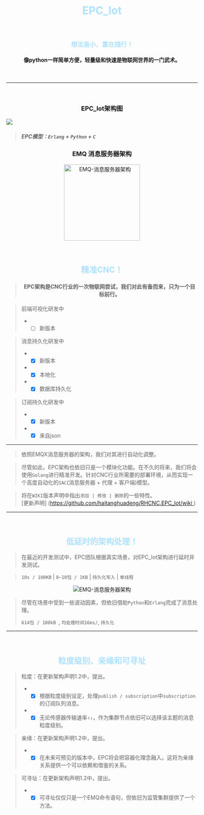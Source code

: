 <h1 align="center"><font color="#B0E2FF">EPC_lot</font></h1>

<br>

<h3 align="center"><font color="#B0E2FF">想法虽小，重在践行！</font></h3>

<h4 align="center">像python一样简单方便，轻量级和快速是物联网世界的一门武术。</h4>

<br>

<hr>
<br>

<h3 align="center">EPC_lot架构图</h3>

<img src="https://wenhuan.oss-cn-beijing.aliyuncs.com/EPC_lot_%E6%A8%A1%E5%9E%8B%E5%9B%BE.png" >

<br>

> ##### EPC模型：`Erlang` + `Python` + `C` 



<h3 align="center">EMQ 消息服务器架构</h3>

<p align="center"><img src="https://wenhuan.oss-cn-beijing.aliyuncs.com/emqlogo.png" alt="EMQ-消息服务器架构" width="200"></p>

<br>

<h2 align="center"><font color="#B0E2FF">精准CNC！</font></h2>

> <center><h4>EPC架构是CNC行业的一次物联网尝试，我们对此有备而来，只为一个目标前行。</h4></center>

> 前端可视化研发中
>
> - - [ ] 新版本

> 消息持久化研发中 
>
> - - [x] 新版本
> - - [x] 本地化
> - - [x] 数据库持久化 

> 订阅持久化研发中
>
> - - [x] 新版本
> - - [x] 来自json

<hr>

> 依照EMQX消息服务器的架构，我们对其进行自动化调整。

> 尽管如此，EPC架构也依旧只是一个模块化功能。在不久的将来，我们将会使用`Golang`进行精准开发。针对CNC行业所需要的部署环境，从而实现一个高度自动化的`SAC`(消息服务器 + 代理 + 客户端)模型。

> 将在`WIKI`版本声明中指出` 添加 | 修改 | 删除 `的一些特性。  
> [更新声明] (https://github.com/haitanghuadeng/RHCNC.EPC_lot/wiki )

<hr>
<br>

<h2 align="center"><font color="#B0E2FF">低延时的架构处理！</font></h2>

> 在最近的开发测试中，EPC团队根据真实场景，对EPC_lot架构进行延时并发测试。

> `10s / 100KB`  |  `8~10包 / 1KB`  |  `持久化写入`  |  `单线程`



<p align="center"><img src="https://wenhuan.oss-cn-beijing.aliyuncs.com/%E5%8D%81%E6%AF%AB%E7%A7%92%E7%BA%A7%E5%BB%B6%E6%97%B6.png" alt="EMQ-消息服务器架构"></p>

> 尽管在场景中受到一些波动因素，但依旧借助`Python`和`Erlang`完成了消息处理。 
>
> `614包 / 100kB `, `均处理时间16ms/`, `持久化`

<hr>
<br>

<h2 align="center"><font color="#B0E2FF">粒度级别、亲缘和可寻址</font></h2>

> 粒度：在更新架构声明1.2中，提出。
>
> - - [x] 根据粒度级别设定，处理`publish / subscription`中`subscription`的订阅队列消息。
> - - [x] 无论传感器传输速率`↑↓`，作为集群节点依旧可以选择该主题的消息粒度级别。

> 亲缘：在更新架构声明1.2中，提出。
>
> - - [x] 在未来可预见的版本中，EPC将会把容器化理念融入。这将为亲缘关系提供一个可以依赖和借鉴的关系。

> 可寻址：在更新架构声明1.2中，提出。
>
> - - [x] 可寻址仅仅只是一个EMQ命令语句，但依旧为监管集群提供了一个方法。

